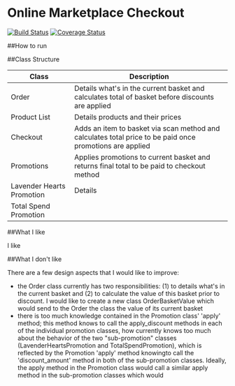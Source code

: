 # Online Marketplace Checkout
[![Build Status](https://travis-ci.org/ivan-sathianathan/online-marketplace-checkout.svg?branch=master)](https://travis-ci.org/ivan-sathianathan/online-marketplace-checkout)
[![Coverage Status](https://coveralls.io/repos/github/ivan-sathianathan/online-marketplace-checkout/badge.svg?branch=master)](https://coveralls.io/github/ivan-sathianathan/online-marketplace-checkout?branch=master)

##How to run


##Class Structure

| Class | Description |
| --- | --- |
| Order | Details what's in the current basket and calculates total of basket before discounts are applied |
| Product List | Details products and their prices |  
| Checkout | Adds an item to basket via scan method and calculates total price to be paid once promotions are applied
| Promotions | Applies promotions to current basket and returns final total to be paid to checkout method |
| Lavender Hearts Promotion | Details
| Total Spend Promotion |


##What I like

I like

##What I don't like

There are a few design aspects that I would like to improve:
 - the Order class currently has two responsibilities: (1) to details what's in the current basket and (2) to calculate the value of this basket prior to discount. I would like to create a new class OrderBasketValue which would send to the Order the class the value of its current basket
 - there is too much knowledge contained in the Promotion class' 'apply' method; this method knows to call the apply_discount methods in each of the individual promotion classes, how   currently knows too much about the behavior of the two "sub-promotion" classes (LavenderHeartsPromotion and TotalSpendPromotion), which is reflected by the Promotion 'apply' method knowingto call the 'discount_amount' method in both of the sub-promotion classes. Ideally, the apply method in the Promotion class would call a similar apply method in the sub-promotion classes which would  
